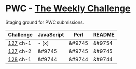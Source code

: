 # PWC - [The Weekly Challenge]

Staging ground for PWC submissions.

Challenge  | JavaScript | Perl   | README
---------- | ---------- | ------ | ------
[127] ch-1 | - [x]     | &#9745 | &#9754
[127] ch-2 | &#9745     | &#9745 | &#9745
[128] ch-1 | &#9744     | &#9744 | &#9744

[The Weekly Challenge]: https://theweeklychallenge.org/
[127]: https://theweeklychallenge.org/blog/perl-weekly-challenge-127/
[128]: https://theweeklychallenge.org/blog/perl-weekly-challenge-128/
